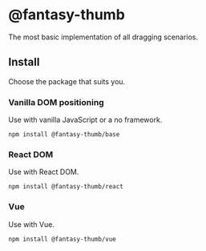 # @fantasy-thumb

The most basic implementation of all dragging scenarios.

## Install

Choose the package that suits you.

### Vanilla DOM positioning

Use with vanilla JavaScript or a no framework.

```shell
npm install @fantasy-thumb/base
```

### React DOM

Use with React DOM.

```shell
npm install @fantasy-thumb/react
```

### Vue

Use with Vue.

```shell
npm install @fantasy-thumb/vue
```

